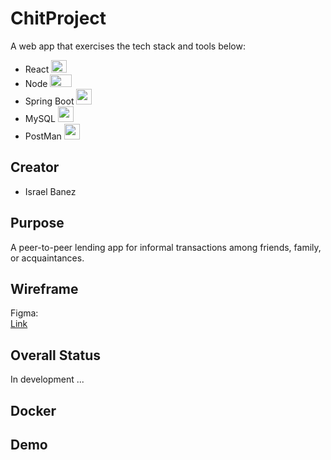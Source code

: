 # ChitProject
A web app that exercises the tech stack and tools below: 
- React <img src="https://upload.wikimedia.org/wikipedia/commons/thumb/a/a7/React-icon.svg/1150px-React-icon.svg.png" width="25" height="20" >
- Node <img src="https://upload.wikimedia.org/wikipedia/commons/thumb/d/d9/Node.js_logo.svg/2560px-Node.js_logo.svg.png" width="35" height="20" >
- Spring Boot <img src="https://vscjava.gallerycdn.vsassets.io/extensions/vscjava/vscode-spring-boot-dashboard/0.13.2023072200/1689984300042/Microsoft.VisualStudio.Services.Icons.Default" width="25" height="25" >
- MySQL <img src="https://cdn-icons-png.flaticon.com/512/5968/5968313.png" width="25" height="25" >
- PostMan <img src="https://www.svgrepo.com/show/354202/postman-icon.svg" width="25" height="25" >

## Creator
- Israel Banez

## Purpose
A peer-to-peer lending app for informal transactions among friends, family, or acquaintances.
## Wireframe
Figma: </br>
[Link](https://www.figma.com/file/tydpqVKjKpWxGtICHuZx4I/Tab-Project-(Chit)?type=design&node-id=1%3A4&mode=design&t=YUHzVcDtTqAvQDoF-1)

## Overall Status
In development ...
## Docker
## Demo
